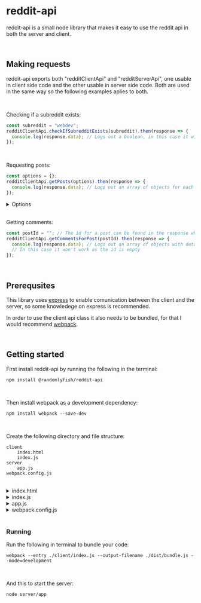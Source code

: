 # reddit-api

reddit-api is a small node library that makes it easy to use the reddit api in both the server and client.

<br>

## Making requests

reddit-api exports both "redditClientApi" and "redditServerApi", one usable in client side code and the other usable in server side code. Both are used in the same way so the following examples aplies to both.

<br>

Checking if a subreddit exists:
``` javascript
const subreddit = "webdev";
redditClientApi.checkIfSubredditExists(subreddit).then(response => {
  console.log(response.data); // Logs out a boolean, in this case it will be true
});
```
<br>

Requesting posts:
``` javascript
const options = {};
redditClientApi.getPosts(options).then(response => {
  console.log(response.data); // Logs out an array of objects for each post
});
```

<details>
<summary>Options</summary>
	
| Property      | Type(s)           | Description                                                                             |
| ------------- | -------------     | -------------                                                                           |
| subreddit     | String, String[]  | The subreddit or subreddits to get posts from                                           |
| flair         | String            | The category for the posts, only usable for subreddits which has flairs                 |
| searchTerm    | String            | The search query                                                                        |
| sort          | String            | The criteria to use for getting posts, can be: "relevance", "top", "new" or "comments"  |
| time          | String            | The max age for posts, can be:  "all", "year", "month", "week", "day" or "hour"         |
| linkDomain    | String            | Get posts that links to a certain site                                                  |
| limit         | Number            | The max number of posts to return, max: 100                                             |
| after         | String            | Will return posts after a given post, format: kind_id. Does only work with a defined subreddit and should be used with sort: "new"|
| before        | String            | Will return posts before a given post, format: kind_id. Does only work with a defined subreddit and should be used with sort: "new"|
| nsfw          | Boolean           | If posts featuring adult content should be requested                                    |

This information is also available through jsdoc.

</details>

<br>

Getting comments:
``` javascript
const postId = ""; // The id for a post can be found in the response when requesting posts
redditClientApi.getCommentsForPost(postId).then(response => {
  console.log(response.data); // Logs out an array of objects with details about each comments and replies to them
  // In this case it won't work as the id is empty
});
```
<br>

## Prerequsites

This library uses [express](https://www.npmjs.com/package/express) to enable comunication between the client and the server, so some knowledege on express is recommended.

In order to use the client api class it also needs to be bundled, for that I would recommend [webpack](https://www.npmjs.com/package/webpack).

<br>

## Getting started

First install reddit-api by running the following in the terminal:
```
npm install @randomlyfish/reddit-api
```
<br>

Then install webpack as a development dependency:
```
npm install webpack --save-dev
```
<br>

Create the following directory and file structure:

```
client
    index.html
    index.js
server
    app.js
webpack.config.js
```
<br>

<details>
<summary>index.html</summary>
	
``` html
<!DOCTYPE html>
<html lang="en">
<head>
    <meta charset="UTF-8">
    <meta name="viewport" content="width=device-width, initial-scale=1.0">
    <title>Document</title>
</head>
<body>
    <script src="dist/bundle.js" type="module"></script>
</body>
</html>
```
	
</details>

<details>
<summary>index.js</summary>
	
``` javascript
import {redditClientApi} from "@randomlyfish/reddit-api";

const options = {limit: 5};
redditClientApi.getPosts(options).then(response => {
    console.log(response.data); // Logs out an array of objects with all the posts
});
```
	
</details>

<details>
<summary>app.js</summary>
	
``` javascript
// Code for setting up express
const path = require("path");
const express = require("express");

const app = express();

const localPort = 3000;
const port = process.env.PORT || localPort;
const root = process.cwd();

app.listen(port);
app.use("/dist", express.static("dist"));

app.get("/", (req, res) => {
	res.sendFile(path.join(root + "/client/index.html"));
});

if (port === localPort) {
	// In the terminal, you can hold control and click on the link to open it in the browser
	console.log("http://127.0.0.1:" + port + "/");
}

// Code for setting up reddit-api
const {redditServerApi} = require("@randomlyfish/reddit-api");

// Enables the use of the client api which is used in index.js
redditServerApi.addRoutes(app);
```
	
</details>

<details>
<summary>webpack.config.js</summary>
	
``` javascript
const path = require("path");

module.exports = {
	// This defines where webpack will start gathering dependencies, 
	// it's usually your main client script file, or html file
	entry: "./client/index.js",
	// This defines where the bundled code will end up in your project directory
	// It's set up to be added into dist/bundle.js
	output: {
		path: path.resolve(__dirname),
		filename: "bundle.js",
		publicPath: "/dist"
	},
	// This allows you to view your client scripts in the browser as if they were not bundled
	// While it's not required, it's highly recommended as it makes it much easier to debug your code during development
	devtool: "source-map"
}
```
	
</details>

<br>

### Running

Run the following in terminal to bundle your code:
```
webpack --entry ./client/index.js --output-filename ./dist/bundle.js --mode=development
```
<br>

And this to start the server:
```
node server/app
```
